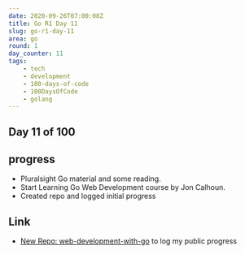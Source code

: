 ```yaml
---
date: 2020-09-26T07:00:08Z
title: Go R1 Day 11
slug: go-r1-day-11
area: go
round: 1
day_counter: 11
tags:
    - tech
    - development
    - 100-days-of-code
    - 100DaysOfCode
    - golang
---
```


## Day 11 of 100

## progress

- Pluralsight Go material and some reading.
- Start Learning Go Web Development course by Jon Calhoun.
- Created repo and logged initial progress

## Link

- [New Repo: web-development-with-go](https://github.com/sheldonhull/web-development-with-go) to log my public progress
